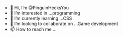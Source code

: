 - 👋 Hi, I’m @PinguinHecksYou
- 👀 I’m interested in ...programming
- 🌱 I’m currently learning ...CSS
- 💞️ I’m looking to collaborate on ...Game development
- 📫 How to reach me ...

<!---
PinguinHecksYou/PinguinHecksYou is a ✨ special ✨ repository because its `README.md` (this file) appears on your GitHub profile.
You can click the Preview link to take a look at your changes.
--->
